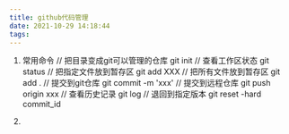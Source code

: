 ```yaml
---
title: github代码管理
date: 2021-10-29 14:18:44
tags:
---
```

1. 常用命令
// 把目录变成git可以管理的仓库
git init
// 查看工作区状态
git status
// 把指定文件放到暂存区
git add XXX
// 把所有文件放到暂存区
git add .
// 提交到git仓库
git commit -m 'xxx'
// 提交到远程仓库
git push origin xxx 
// 查看历史记录
git log
// 退回到指定版本
git reset -hard commit_id

2.